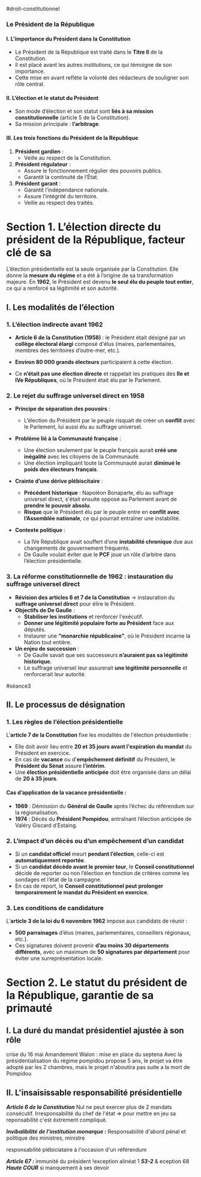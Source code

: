 #droit-constitutionnel 
### **Le Président de la République**

#### **I. L'importance du Président dans la Constitution**
- Le Président de la République est traité dans le **Titre II** de la Constitution.
- Il est placé avant les autres institutions, ce qui témoigne de son importance.
- Cette mise en avant reflète la volonté des rédacteurs de souligner son rôle central.

#### **II. L’élection et le statut du Président**
- Son mode d’élection et son statut sont **liés à sa mission constitutionnelle** (article 5 de la Constitution).
- Sa mission principale : **l’arbitrage**.

#### **III. Les trois fonctions du Président de la République**
1. **Président gardien** :
    - Veille au respect de la Constitution.
2. **Président régulateur** :
    - Assure le fonctionnement régulier des pouvoirs publics.
    - Garantit la continuité de l’État.
3. **Président garant** :
    - Garantit l’indépendance nationale.
    - Assure l’intégrité du territoire.
    - Veille au respect des traités.
    
# Section 1. L’élection directe du président de la République, facteur clé de sa
L’élection présidentielle est la seule organisée par la Constitution. Elle donne la **mesure du régime** et a été à l’origine de sa transformation majeure. En **1962**, le Président est devenu **le seul élu du peuple tout entier**, ce qui a renforcé sa légitimité et son autorité.
## I. Les modalités de l’élection
### **1. L’élection indirecte avant 1962**

- **Article 6 de la Constitution (1958)** : le Président était désigné par un **collège électoral élargi** composé d'élus (maires, parlementaires, membres des territoires d’outre-mer, etc.).

- **Environ 80 000 grands électeurs** participaient à cette élection.

- Ce **n’était pas une élection directe** et rappelait les pratiques des **IIe et IVe Républiques**, où le Président était élu par le Parlement.

### **2. Le rejet du suffrage universel direct en 1958**
- **Principe de séparation des pouvoirs** :
    - L’élection du Président par le peuple risquait de créer un **conflit** avec le Parlement, lui aussi élu au suffrage universel.

- **Problème lié à la Communauté française** :
    - Une élection seulement par le peuple français aurait **créé une inégalité** avec les citoyens de la Communauté.
    - Une élection impliquant toute la Communauté aurait **diminué le poids des électeurs français**.

- **Crainte d’une dérive plébiscitaire** :
    - **Précédent historique** : Napoléon Bonaparte, élu au suffrage universel direct, s'était ensuite opposé au Parlement avant de **prendre le pouvoir absolu**.
    - **Risque** que le Président élu par le peuple entre en **conflit avec l’Assemblée nationale**, ce qui pourrait entraîner une instabilité.

- **Contexte politique** :
    - La IVe République avait souffert d’une **instabilité chronique** due aux changements de gouvernement fréquents.
    - De Gaulle voulait éviter que le **PCF** joue un rôle d’arbitre dans l’élection présidentielle.

### **3. La réforme constitutionnelle de 1962 : instauration du suffrage universel direct**
- **Révision des articles 6 et 7 de la Constitution** → instauration du **suffrage universel direct** pour élire le Président.
- **Objectifs de De Gaulle** :
    - **Stabiliser les institutions** et renforcer l'exécutif.
    - **Donner une légitimité populaire forte au Président** face aux députés.
    - Instaurer une **"monarchie républicaine"**, où le Président incarne la Nation tout entière.
- **Un enjeu de succession** :
    - De Gaulle savait que ses successeurs **n’auraient pas sa légitimité historique**.
    - Le suffrage universel leur assurerait **une légitimité personnelle** et renforcerait leur autorité.

#séance3 
## II. Le processus de désignation

### **1. Les règles de l’élection présidentielle**
L'**article 7 de la Constitution** fixe les modalités de l'élection présidentielle :
- Elle doit avoir lieu entre **20 et 35 jours avant l'expiration du mandat** du Président en exercice.
- En cas de **vacance** ou d'**empêchement définitif** du Président, le **Président du Sénat** assure **l’intérim**.
- Une **élection présidentielle anticipée** doit être organisée dans un délai de **20 à 35 jours**.

#### **Cas d’application de la vacance présidentielle :**

- **1969** : Démission du **Général de Gaulle** après l’échec du référendum sur la régionalisation.
- **1974** : Décès du **Président Pompidou**, entraînant l’élection anticipée de Valéry Giscard d’Estaing.

### **2. L’impact d’un décès ou d’un empêchement d’un candidat**
- Si un **candidat officiel** meurt **pendant l’élection**, celle-ci est **automatiquement reportée**.
- Si un **candidat décède avant le premier tour**, le **Conseil constitutionnel** décide de reporter ou non l’élection en fonction de critères comme les sondages et l’état de la campagne.
- En cas de report, le **Conseil constitutionnel peut prolonger temporairement le mandat du Président en exercice**.

### **3. Les conditions de candidature**
L’**article 3 de la loi du 6 novembre 1962** impose aux candidats de réunir :

- **500 parrainages** d’élus (maires, parlementaires, conseillers régionaux, etc.).
- Ces signatures doivent provenir **d’au moins 30 départements différents**, avec un maximum de **50 signatures par département** pour éviter une surreprésentation locale.

# Section 2. Le statut du président de la République, garantie de sa primauté
## I. La duré du mandat présidentiel ajustée à son rôle
crise du 16 mai
Amandement Walon : mise en place du septena
Avec la présidentialisation du régime pompidou propose 5 ans, le projet va être adopté par les 2 chambres, mais le projet n'aboutira pas suite a la mort de Pompidou

## II. L'insaisissable responsabilité présidentielle
***Article 6 de la Constitution***
Nul ne peut exercer plus de 2 mandats consécutif. Irresponsabilité du chef de l'état => pour mettre en jeu sa reponsabilité c'est éxtrement compliqué.

***Invibalibilité de l'institution monarque :*** Responsabilité d'abord pénal et politique des ministres, ministre

responsabilité plébiciataire à l'occasion d'un référendum

***Article 67 :*** immunité du président
!exception alinéat 1 ***53-2***
&
eception 68 ***Haute COUR*** si manquement à ses devoir
